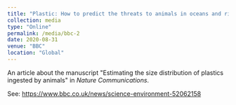 ```yaml
---
title: "Plastic: How to predict the threats to animals in oceans and rivers"
collection: media
type: "Online"
permalink: /media/bbc-2
date: 2020-08-31
venue: "BBC"
location: "Global"
---
```


An article about the manuscript "Estimating the size distribution of plastics ingested by animals" in <i>Nature Communications</i>. 

See: https://www.bbc.co.uk/news/science-environment-52062158
